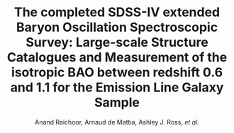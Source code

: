 ---
no: "42"
title: "The completed SDSS-IV extended Baryon Oscillation Spectroscopic Survey: Large-scale Structure Catalogues and Measurement of the isotropic BAO between redshift 0.6 and 1.1 for the Emission Line Galaxy Sample"
arxiv_link: "https://arxiv.org/abs/2007.09007"
arxiv_id: "2007.09007"
author: "Anand Raichoor, Arnaud de Mattia, Ashley J. Ross, <em>et al.</em>"
reviewed: True
journal: "MNRAS, in press (2020)"
---